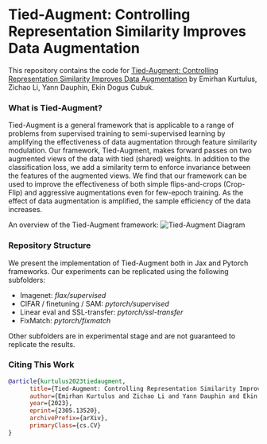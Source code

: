 # Tied-Augment: Controlling Representation Similarity Improves Data Augmentation
This repository contains the code for [Tied-Augment: Controlling Representation Similarity Improves Data Augmentation](https://arxiv.org/abs/2305.13520) by Emirhan Kurtulus, Zichao Li, Yann Dauphin, Ekin Dogus Cubuk. 

### What is Tied-Augment?
Tied-Augment is a general framework that is applicable to a range of problems from supervised training to semi-supervised learning by amplifying the effectiveness of data augmentation through feature similarity modulation. Our framework, Tied-Augment, makes forward passes on two augmented views of the data with tied (shared) weights. In addition to the classification loss, we add a similarity term to enforce invariance between the features of the augmented views. We find that our framework can be used to improve the effectiveness of both simple flips-and-crops (Crop-Flip) and aggressive augmentations even for few-epoch training. As the effect of data augmentation is amplified, the sample efficiency of the data increases.

An overview of the Tied-Augment framework:
![Tied-Augment Diagram](media/tied_augment_figure.jpg=250x250)

### Repository Structure
We present the implementation of Tied-Augment both in Jax and Pytorch frameworks. Our experiments can be replicated using the following subfolders:
- Imagenet: *flax/supervised*
- CIFAR / finetuning / SAM: *pytorch/supervised*
- Linear eval and SSL-transfer: *pytorch/ssl-transfer*
- FixMatch: *pytorch/fixmatch*

Other subfolders are in experimental stage and are not guaranteed to replicate the results. 

### Citing This Work
```bibtex
@article{kurtulus2023tiedaugment,
      title={Tied-Augment: Controlling Representation Similarity Improves Data Augmentation}, 
      author={Emirhan Kurtulus and Zichao Li and Yann Dauphin and Ekin Dogus Cubuk},
      year={2023},
      eprint={2305.13520},
      archivePrefix={arXiv},
      primaryClass={cs.CV}
}
```
